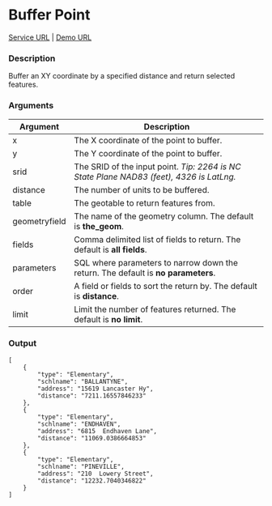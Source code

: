 # Buffer Point
[Service URL](v1/ws_geo_bufferpoint.php) |
[Demo URL](v1/ws_geo_bufferpoint.php?x=1440901&y=479406&srid=2264&distance=20000&table=schools&fields=type,schlname,address&limit=3)

### Description
Buffer an XY coordinate by a specified distance and return selected features.

### Arguments
<table class="table table-bordered">
    <thead>
        <tr>
            <th>Argument</th>
            <th>Description</th>
        </tr>
    </thead>
    <tbody>
        <tr>
            <td>x</td>
            <td>The X coordinate of the point to buffer.</td>
        </tr>
        <tr>
            <td>y</td>
            <td>The Y coordinate of the point to buffer.</td>
        </tr>
        <tr>
            <td>srid</td>
            <td>The SRID of the input point. <em>Tip: 2264 is NC State Plane NAD83 (feet), 4326 is LatLng.</em></td>
        </tr>
        <tr>
            <td>distance</td>
            <td>The number of units to be buffered.</td>
        </tr>
        <tr>
            <td>table</td>
            <td>The geotable to return features from.</td>
        </tr>
        <tr class="success">
            <td>geometryfield</td>
            <td>The name of the geometry column. The default is <strong>the_geom</strong>.</td>
        </tr>
        <tr class="success">
            <td>fields</td>
            <td>Comma delimited list of fields to return. The default is <strong>all fields</strong>.</td>
        </tr>
        <tr class="success">
            <td>parameters</td>
            <td>SQL where parameters to narrow down the return. The default is <strong>no parameters</strong>.</td>
        </tr>
        <tr class="success">
            <td>order</td>
            <td>A field or fields to sort the return by. The default is <strong>distance</strong>.</td>
        </tr>
        <tr class="success">
            <td>limit</td>
            <td>Limit the number of features returned. The default is <strong>no limit</strong>.</td>
        </tr>
    </tbody>
</table>

### Output
    [
        {
            "type": "Elementary",
            "schlname": "BALLANTYNE",
            "address": "15619 Lancaster Hy",
            "distance": "7211.16557846233"
        },
        {
            "type": "Elementary",
            "schlname": "ENDHAVEN",
            "address": "6815  Endhaven Lane",
            "distance": "11069.0386664853"
        },
        {
            "type": "Elementary",
            "schlname": "PINEVILLE",
            "address": "210  Lowery Street",
            "distance": "12232.7040346822"
        }
    ]
